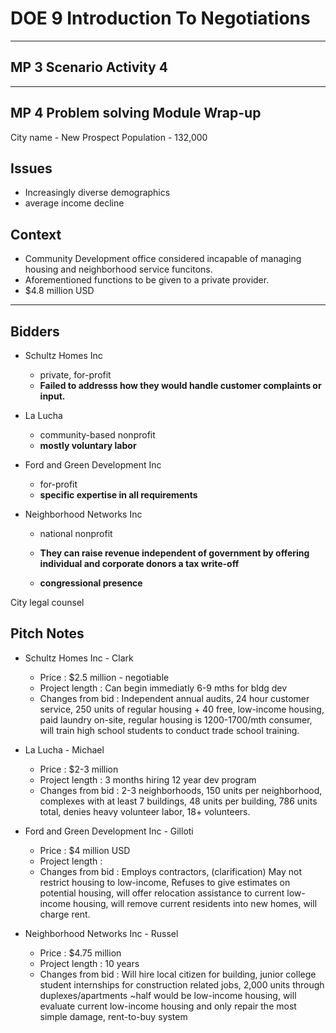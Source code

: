 # DOE 9 Introduction To Negotiations
---

## MP 3 Scenario Activity 4

---
## MP 4 Problem solving Module Wrap-up

City name - New Prospect
Population - 132,000

## Issues 
- Increasingly diverse demographics
- average income decline

## Context        
- Community Development office considered incapable of managing housing and neighborhood service funcitons.
- Aforementioned functions to be given to a private provider.
- $4.8 million USD

---

## Bidders

- Schultz Homes Inc
    - private, for-profit
    - **Failed to addresss how they would handle customer complaints or input.**

- La Lucha
    - community-based nonprofit
    - **mostly voluntary labor**

- Ford and Green Development Inc
    - for-profit
    - **specific expertise in all requirements**
    

- Neighborhood Networks Inc
    - national nonprofit
    
    - **They can raise revenue independent of government by offering individual and corporate donors a tax write-off**

    - **congressional presence**

City legal counsel

## Pitch Notes

- Schultz Homes Inc - Clark
  - Price
    :   $2.5 million - negotiable
  - Project length
    :   Can begin immediatly
        6-9 mths for bldg dev
  - Changes from bid
    :   Independent annual audits,
        24 hour customer service,
        250 units of regular housing + 40 free, low-income housing,
        paid laundry on-site,
        regular housing is 1200-1700/mth consumer,
        will train high school students to conduct trade school training.

- La Lucha - Michael
  - Price
    :   $2-3 million
  - Project length
    :   3 months hiring
        12 year dev program
  - Changes from bid
    :   2-3 neighborhoods,
        150 units per neighborhood,
        complexes with at least 7 buildings,
        48 units per building,
        786 units total,
        denies heavy volunteer labor,
        18+ volunteers.

- Ford and Green Development Inc - Gilloti
  - Price
    :   $4 million USD
  - Project length
    :   
  - Changes from bid
    :   Employs contractors,
        (clarification) May not restrict housing to low-income,
        Refuses to give estimates on potential housing,
        will offer relocation assistance to current low-income housing,
        will remove current residents into new homes,
        will charge rent.

- Neighborhood Networks Inc - Russel
  - Price
    :   $4.75 million
  - Project length
    :   10 years
  - Changes from bid
    :   Will hire local citizen for building,
        junior college student internships for construction related jobs,
        2,000 units through duplexes/apartments
        ~half would be low-income housing,
        will evaluate current low-income housing and only repair the most simple damage,
        rent-to-buy system
